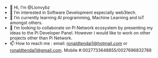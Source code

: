 - 👋 Hi, I’m @Lionvybz
- 👀 I’m interested in Software Development especially web3tech.
- 🌱 I’m currently learning AI programming, Machine Learning and IoT amongst others.
- 💞️ I’m looking to collaborate on Pi Network ecosystem by presenting my ideas to the Pi Developer Panel. However i would like to work on other projects other than Pi Network.
- 📫 How to reach me : email: ronaldtendai1@hotmail.com or ronaldtendai1@gmail.com. Mobile #:0027733648855/0027696832788

<!---
Lionvybz/Lionvybz is a ✨ special ✨ repository because its `README.md` (this file) appears on your GitHub profile.
You can click the Preview link to take a look at your changes.
--->
